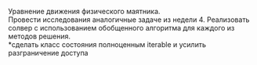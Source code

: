 Уравнение движения физического маятника.  
Провести исследования аналогичные задаче из недели 4. Реализовать солвер с использованием обобщенного алгоритма для каждого из методов решения.  
*сделать класс состояния полноценным iterable и усилить разграничение доступа  
